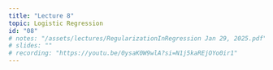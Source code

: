 ```yaml
---
title: "Lecture 8"
topic: Logistic Regression
id: "08"
# notes: "/assets/lectures/RegularizationInRegression Jan 29, 2025.pdf"
# slides: ""
# recording: "https://youtu.be/0ysaK0W9wlA?si=N1j5kaREjOYo0ir1"
---
```

